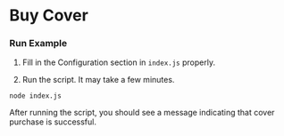 # Buy Cover

### Run Example

1. Fill in the Configuration section in `index.js` properly.

2. Run the script. It may take a few minutes.
```
node index.js
```
After running the script, you should see a message indicating that cover purchase is successful.
